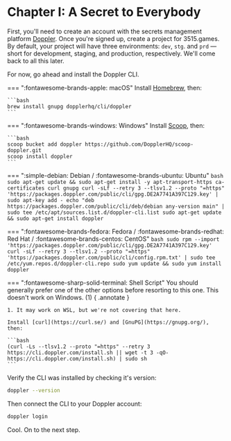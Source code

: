 # Chapter I: A Secret to Everybody

First, you'll need to create an account with the secrets management platform [Doppler](https://doppler.com).
Once you're signed up, create a project for 3515.games. By default, your project will have three environments:
`dev`, `stg`. and `prd` — short for development, staging, and production, respectively. We'll come back to all this
later.

For now, go ahead and install the Doppler CLI.

=== ":fontawesome-brands-apple: macOS"
    Install [Homebrew](https://brew.sh), then:
    
    ```bash
    brew install gnupg dopplerhq/cli/doppler
    ```

=== ":fontawesome-brands-windows: Windows"
    Install [Scoop](https://scoop.sh), then:
    
    ```bash
    scoop bucket add doppler https://github.com/DopplerHQ/scoop-doppler.git
    scoop install doppler
    ```

=== ":simple-debian: Debian / :fontawesome-brands-ubuntu: Ubuntu"
    ```bash
    sudo apt-get update && sudo apt-get install -y apt-transport-https ca-certificates curl gnupg
    curl -sLf --retry 3 --tlsv1.2 --proto "=https" 'https://packages.doppler.com/public/cli/gpg.DE2A7741A397C129.key' | sudo apt-key add -
    echo "deb https://packages.doppler.com/public/cli/deb/debian any-version main" | sudo tee /etc/apt/sources.list.d/doppler-cli.list
    sudo apt-get update && sudo apt-get install doppler
    ```

=== ":fontawesome-brands-fedora: Fedora / :fontawesome-brands-redhat: Red Hat / :fontawesome-brands-centos: CentOS"
    ```bash
    sudo rpm --import 'https://packages.doppler.com/public/cli/gpg.DE2A7741A397C129.key'
    curl -sLf --retry 3 --tlsv1.2 --proto "=https" 'https://packages.doppler.com/public/cli/config.rpm.txt' | sudo tee /etc/yum.repos.d/doppler-cli.repo
    sudo yum update && sudo yum install doppler
    ```

=== ":fontawesome-sharp-solid-terminal: Shell Script"
    You should generally prefer one of the other options before resorting to this one. This doesn't work on Windows. (1)
    { .annotate }
    
    1. It may work on WSL, but we're not covering that here.

    Install [curl](https://curl.se/) and [GnuPG](https://gnupg.org/), then:

    ```bash
    (curl -Ls --tlsv1.2 --proto "=https" --retry 3 https://cli.doppler.com/install.sh || wget -t 3 -qO- https://cli.doppler.com/install.sh) | sudo sh
    ```

Verify the CLI was installed by checking it's version:

```bash
doppler --version
```

Then connect the CLI to your Doppler account:

```bash
doppler login
```

Cool. On to the next step.